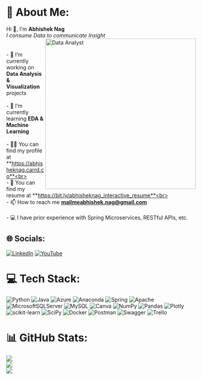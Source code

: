 # 💫 About Me:
Hi 👋, I'm **Abhishek Nag**<br>*I consume Data to communicate Insight*<br><img align = "right" alt="Data Analyst" width="400" src="https://miro.medium.com/max/1400/1*a-HMfeg5w-W02Nrw21iPtg.gif"><br><br>- 🔭 I’m currently working on **Data Analysis & Visualization** projects<br><br>- 🌱 I’m currently learning **EDA & Machine Learning**<br><br>- 👨‍💻 You can find my profile at **https://abhisheknag.carrd.co**<br><br>- 📄 You can find my resume at **https://bit.ly/abhisheknag_interactive_resume**<br><br>- 📫 How to reach me **mailmeabhishek.nag@gmail.com**<br><br>- 💻 I have prior experience with Spring Microservices, RESTful APIs, etc.


## 🌐 Socials:
[![LinkedIn](https://img.shields.io/badge/LinkedIn-%230077B5.svg?logo=linkedin&logoColor=white)](https://linkedin.com/in/https://www.linkedin.com/in/nagabhishek2/) [![YouTube](https://img.shields.io/badge/YouTube-%23FF0000.svg?logo=YouTube&logoColor=white)](https://youtube.com/c/https://www.youtube.com/@AbhishekNagYT) 

# 💻 Tech Stack:
![Python](https://img.shields.io/badge/python-3670A0?style=for-the-badge&logo=python&logoColor=ffdd54) ![Java](https://img.shields.io/badge/java-%23ED8B00.svg?style=for-the-badge&logo=java&logoColor=white) ![Azure](https://img.shields.io/badge/azure-%230072C6.svg?style=for-the-badge&logo=azure-devops&logoColor=white) ![Anaconda](https://img.shields.io/badge/Anaconda-%2344A833.svg?style=for-the-badge&logo=anaconda&logoColor=white) ![Spring](https://img.shields.io/badge/spring-%236DB33F.svg?style=for-the-badge&logo=spring&logoColor=white) ![Apache](https://img.shields.io/badge/apache-%23D42029.svg?style=for-the-badge&logo=apache&logoColor=white) ![MicrosoftSQLServer](https://img.shields.io/badge/Microsoft%20SQL%20Sever-CC2927?style=for-the-badge&logo=microsoft%20sql%20server&logoColor=white) ![MySQL](https://img.shields.io/badge/mysql-%2300f.svg?style=for-the-badge&logo=mysql&logoColor=white) ![Canva](https://img.shields.io/badge/Canva-%2300C4CC.svg?style=for-the-badge&logo=Canva&logoColor=white) ![NumPy](https://img.shields.io/badge/numpy-%23013243.svg?style=for-the-badge&logo=numpy&logoColor=white) ![Pandas](https://img.shields.io/badge/pandas-%23150458.svg?style=for-the-badge&logo=pandas&logoColor=white) ![Plotly](https://img.shields.io/badge/Plotly-%233F4F75.svg?style=for-the-badge&logo=plotly&logoColor=white) ![scikit-learn](https://img.shields.io/badge/scikit--learn-%23F7931E.svg?style=for-the-badge&logo=scikit-learn&logoColor=white) ![SciPy](https://img.shields.io/badge/SciPy-%230C55A5.svg?style=for-the-badge&logo=scipy&logoColor=%white) ![Docker](https://img.shields.io/badge/docker-%230db7ed.svg?style=for-the-badge&logo=docker&logoColor=white) ![Postman](https://img.shields.io/badge/Postman-FF6C37?style=for-the-badge&logo=postman&logoColor=white) ![Swagger](https://img.shields.io/badge/-Swagger-%23Clojure?style=for-the-badge&logo=swagger&logoColor=white) ![Trello](https://img.shields.io/badge/Trello-%23026AA7.svg?style=for-the-badge&logo=Trello&logoColor=white)
# 📊 GitHub Stats:
![](https://github-readme-stats.vercel.app/api?username=commnag&theme=dark&hide_border=false&include_all_commits=false&count_private=false)<br/>
![](https://github-readme-streak-stats.herokuapp.com/?user=commnag&theme=dark&hide_border=false)<br/>
![](https://github-readme-stats.vercel.app/api/top-langs/?username=commnag&theme=dark&hide_border=false&include_all_commits=false&count_private=false&layout=compact)

<!-- Proudly created with GPRM ( https://gprm.itsvg.in ) -->
